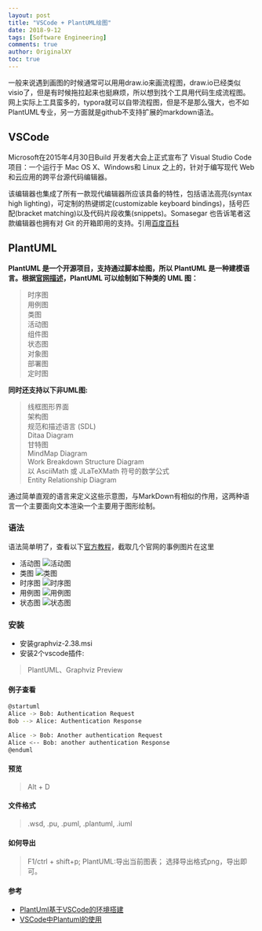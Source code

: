 ```yaml
---
layout: post
title: "VSCode + PlantUML绘图"
date: 2018-9-12
tags: [Software Engineering]
comments: true
author: OriginalXY
toc: true
---
```


一般来说遇到画图的时候通常可以用用draw.io来画流程图，draw.io已经类似visio了，但是有时候拖拉起来也挺麻烦，所以想到找个工具用代码生成流程图。网上实际上工具蛮多的，typora就可以自带流程图，但是不是那么强大，也不如PlantUML专业，另一方面就是github不支持扩展的markdown语法。

## VSCode
Microsoft在2015年4月30日Build 开发者大会上正式宣布了 Visual Studio Code 项目：一个运行于 Mac OS X、Windows和 Linux 之上的，针对于编写现代 Web 和云应用的跨平台源代码编辑器。
<!-- more -->

该编辑器也集成了所有一款现代编辑器所应该具备的特性，包括语法高亮(syntax high lighting)，可定制的热键绑定(customizable keyboard bindings)，括号匹配(bracket matching)以及代码片段收集(snippets)。Somasegar 也告诉笔者这款编辑器也拥有对 Git 的开箱即用的支持。引用[百度百科](https://baike.baidu.com/item/visual%20studio%20code/17514281?fr=aladdin)

## PlantUML
**PlantUML 是一个开源项目，支持通过脚本绘图，所以 PlantUML 是一种建模语言。根据[官网描述](http://plantuml.com/zh/)，PlantUML 可以绘制如下种类的 UML 图：** 

> 时序图  
> 用例图  
> 类图  
> 活动图  
> 组件图  
> 状态图  
> 对象图  
> 部署图  
> 定时图 

**同时还支持以下非UML图:**

> 线框图形界面  
> 架构图  
> 规范和描述语言 (SDL)  
> Ditaa Diagram  
> 甘特图  
> MindMap Diagram  
> Work Breakdown Structure Diagram  
> 以 AsciiMath 或 JLaTeXMath 符号的数学公式  
> Entity Relationship Diagram  

通过简单直观的语言来定义这些示意图，与MarkDown有相似的作用，这两种语言一个主要面向文本渲染一个主要用于图形绘制。

### 语法

语法简单明了，查看以下[官方教程](http://plantuml.com/zh/sequence-diagram)，截取几个官网的事例图片在这里

- 活动图
![活动图](https://originalxy.github.io/images/2018-9-12-vscode_plantUML/活动图.png)
- 类图
![类图](https://originalxy.github.io/images/2018-9-12-vscode_plantUML/类图.png)
- 时序图
![时序图](https://originalxy.github.io/images/2018-9-12-vscode_plantUML/时序图.png)
- 用例图
![用例图](https://originalxy.github.io/images/2018-9-12-vscode_plantUML/用例图.png)
- 状态图
![状态图](https://originalxy.github.io/images/2018-9-12-vscode_plantUML/状态图.png)

### 安装
- 安装graphviz-2.38.msi
- 安装2个vscode插件:
> PlantUML、Graphviz Preview

#### 例子查看
```bash
@startuml
Alice -> Bob: Authentication Request
Bob --> Alice: Authentication Response

Alice -> Bob: Another authentication Request
Alice <-- Bob: another authentication Response
@enduml
```
#### 预览
> Alt + D

#### 文件格式
> .wsd, .pu, .puml, .plantuml, .iuml

#### 如何导出
> F1/ctrl + shift+p; PlantUML:导出当前图表；
> 选择导出格式png，导出即可。

#### 参考
- [PlantUml基于VSCode的环境搭建](https://blog.csdn.net/xiaozhengchenxxm/article/details/82861433)
- [VSCode中Plantuml的使用](https://www.jianshu.com/p/5c7bc062aa2b)

